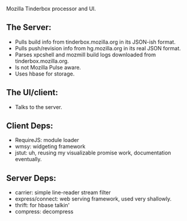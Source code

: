 Mozilla Tinderbox processor and UI.

## The Server:

- Pulls build info from tinderbox.mozilla.org in its JSON-ish format.
- Pulls push/revision info from hg.mozilla.org in its real JSON format.
- Parses xpcshell and mozmill build logs downloaded from tinderbox.mozilla.org.
- Is not Mozilla Pulse aware.
- Uses hbase for storage.


## The UI/client:

- Talks to the server.


## Client Deps:

- RequireJS: module loader
- wmsy: widgeting framework
- jstut: uh, reusing my visualizable promise work, documentation eventually.


## Server Deps:

- carrier: simple line-reader stream filter
- express/connect: web serving framework, used very shallowly.
- thrift: for hbase talkin'
- compress: decompress
